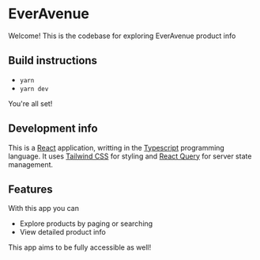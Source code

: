 # EverAvenue

Welcome! This is the codebase for exploring EverAvenue product info

## Build instructions

- `yarn`
- `yarn dev`

You're all set!

## Development info

This is a [React](https://react.dev/) application, writting in the [Typescript](https://www.typescriptlang.org/) programming language. It uses [Tailwind CSS](https://tailwindcss.com/) for styling and [React Query](https://tanstack.com/query/latest/docs/framework/react/overview) for server state management.

## Features

With this app you can

- Explore products by paging or searching
- View detailed product info

This app aims to be fully accessible as well!
